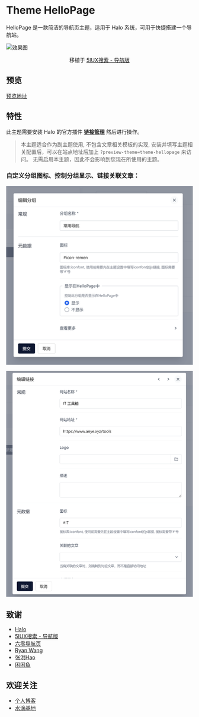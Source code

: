 # Theme HelloPage

HelloPage 是一款简洁的导航页主题，适用于 Halo 系统，可用于快捷搭建一个导航站。

![效果图](img/1716922588945.png)

<div align="center">

移植于 [5IUX搜索 - 导航版](https://sou.5iux.cn/)

</div>

## 预览

[预览地址](https://www.anye.xyz/hello)

## 特性

此主题需要安装 Halo 的官方插件 **[链接管理](https://www.halo.run/store/apps/app-hfbQg)** 然后进行操作。

> 本主题适合作为副主题使用, 不包含文章相关模板的实现, 安装并填写主题相关配置后，可以在站点地址后加上 `?preview-theme=theme-hellopage` 来访问。 无需启用本主题，因此不会影响到您现在所使用的主题。

### 自定义分组图标、控制分组显示、链接关联文章：

![](img/1716923218830.png)

![](img/1716923270559.png)

## 致谢

- [Halo](https://halo.run/)
- [5IUX搜索 - 导航版](https://sou.5iux.cn/)
- [六零导航页](https://hao.lylme.com/)
- [Ryan Wang](https://ryanc.cc/)
- [张洪Hao](https://github.com/zhheo)
- [困困鱼](https://github.com/chengzhongxue)

## 欢迎关注

- [个人博客](https://www.anye.xyz/)
- [水滴基地](https://www.sdbase.cn/)